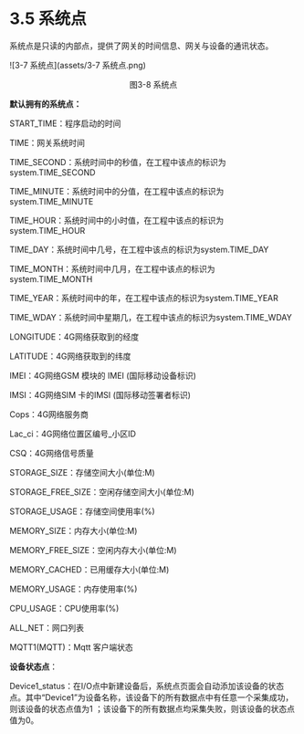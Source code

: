 # 3.5 系统点

系统点是只读的内部点，提供了网关的时间信息、网关与设备的通讯状态。 

![3-7 系统点](assets/3-7 系统点.png)

<center>图3-8 系统点</center>

**默认拥有的系统点：**

START_TIME：程序启动的时间

TIME：网关系统时间

TIME_SECOND：系统时间中的秒值，在工程中该点的标识为system.TIME_SECOND

TIME_MINUTE：系统时间中的分值，在工程中该点的标识为system.TIME_MINUTE

TIME_HOUR：系统时间中的小时值，在工程中该点的标识为system.TIME_HOUR

TIME_DAY：系统时间中几号，在工程中该点的标识为system.TIME_DAY

TIME_MONTH：系统时间中几月，在工程中该点的标识为system.TIME_MONTH

TIME_YEAR：系统时间中的年，在工程中该点的标识为system.TIME_YEAR

TIME_WDAY：系统时间中星期几，在工程中该点的标识为system.TIME_WDAY

LONGITUDE：4G网络获取到的经度

LATITUDE：4G网络获取到的纬度

IMEI：4G网络GSM 模块的 IMEI (国际移动设备标识)

IMSI：4G网络SIM 卡的IMSI (国际移动签署者标识)

Cops：4G网络服务商

Lac_ci：4G网络位置区编号_小区ID

CSQ：4G网络信号质量

STORAGE_SIZE：存储空间大小(单位:M)

STORAGE_FREE_SIZE：空闲存储空间大小(单位:M)

STORAGE_USAGE：存储空间使用率(%)

MEMORY_SIZE：内存大小(单位:M)

MEMORY_FREE_SIZE：空闲内存大小(单位:M)

MEMORY_CACHED：已用缓存大小(单位:M)

MEMORY_USAGE：内存使用率(%)

CPU_USAGE：CPU使用率(%)

ALL_NET：网口列表

MQTT1(MQTT)：Mqtt 客户端状态



**设备状态点**：

Device1_status：在I/O点中新建设备后，系统点页面会自动添加该设备的状态点。其中“Device1”为设备名称，该设备下的所有数据点中有任意一个采集成功，则该设备的状态点值为1 ；该设备下的所有数据点均采集失败，则该设备的状态点值为0。